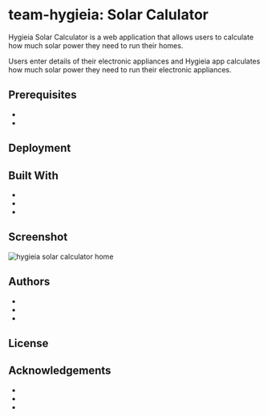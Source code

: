 # team-hygieia: Solar Calulator
Hygieia Solar Calculator is a web application that allows users to calculate how much solar power they need to run their homes.

Users enter details of their electronic appliances and Hygieia app calculates how much solar power they need to run their electronic appliances.

## Prerequisites
*
*

## Deployment

## Built With
*
*
*

## Screenshot
![hygieia solar calculator home](https://github.com/segunfrancis/team-hygieia_Solar-Calulator/blob/master/solar-calc-screenshot.png)

## Authors
*
*
*

## License

## Acknowledgements
*
*
*
